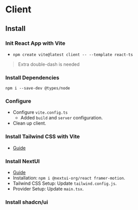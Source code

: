 # Client

## Install

### Init React App with Vite

* `npm create vite@latest client -- --template react-ts`

> Extra double-dash is needed

### Install Dependencies

```shell
npm i --save-dev @types/node
```

### Configure

* Configure `vite.config.ts`
  * Added `build` and `server` configuration.
* Clean up client.

### Install Tailwind CSS with Vite

* [Guide](https://tailwindcss.com/docs/guides/vite#react)

### Install NextUI

* [Guide](https://nextui.org/docs/frameworks/vite)
* Installation: `npm i @nextui-org/react framer-motion`.
* Tailwind CSS Setup: Update `tailwind.config.js`.
* Provider Setup: Update `main.tsx`.

### Install shadcn/ui
